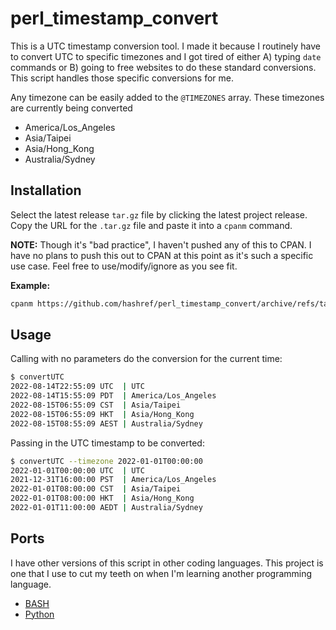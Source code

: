 # perl_timestamp_convert

This is a UTC timestamp conversion tool. I made it because I routinely have to convert UTC to specific timezones and I got tired of either A) typing `date` commands or B) going to free websites to do these standard conversions. This script handles those specific conversions for me.

Any timezone can be easily added to the `@TIMEZONES` array. These timezones are currently being converted

- America/Los_Angeles
- Asia/Taipei
- Asia/Hong_Kong
- Australia/Sydney

## Installation

Select the latest release `tar.gz` file by clicking the latest project release. Copy the URL for the `.tar.gz` file and paste it into a `cpanm` command.

**NOTE:** Though it's "bad practice", I haven't pushed any of this to CPAN. I have no plans to push this out to CPAN at this point as it's such a specific use case. Feel free to use/modify/ignore as you see fit.

**Example:**

```sh
cpanm https://github.com/hashref/perl_timestamp_convert/archive/refs/tags/v0.0.1.tar.gz
```

## Usage

Calling with no parameters do the conversion for the current time:

```sh
$ convertUTC
2022-08-14T22:55:09 UTC  | UTC
2022-08-14T15:55:09 PDT  | America/Los_Angeles
2022-08-15T06:55:09 CST  | Asia/Taipei
2022-08-15T06:55:09 HKT  | Asia/Hong_Kong
2022-08-15T08:55:09 AEST | Australia/Sydney
```

Passing in the UTC timestamp to be converted:

```sh
$ convertUTC --timezone 2022-01-01T00:00:00
2022-01-01T00:00:00 UTC  | UTC
2021-12-31T16:00:00 PST  | America/Los_Angeles
2022-01-01T08:00:00 CST  | Asia/Taipei
2022-01-01T08:00:00 HKT  | Asia/Hong_Kong
2022-01-01T11:00:00 AEDT | Australia/Sydney
```

## Ports

I have other versions of this script in other coding languages. This project is one that I use to cut my teeth on when I'm learning another programming language.

- [BASH](https://github.com/hashref/bash_timestamp_convert)
- [Python](https://github.com/hashref/python_timestamp_convet)
